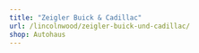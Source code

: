 ```yaml
---
title: "Zeigler Buick & Cadillac"
url: /lincolnwood/zeigler-buick-und-cadillac/
shop: Autohaus
---
```

